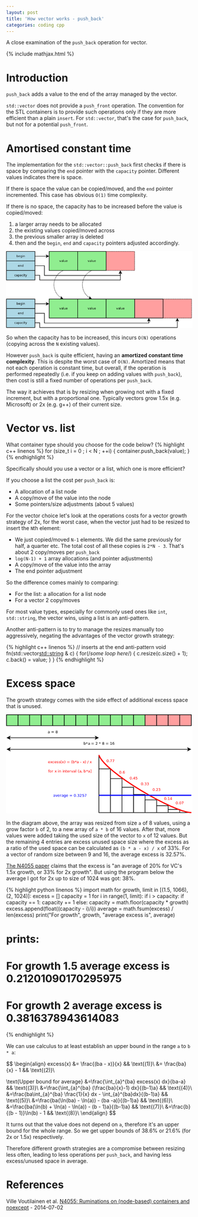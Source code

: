 ```yaml
---
layout: post
title: 'How vector works - push_back'
categories: coding cpp
---
```


A close examination of the `push_back` operation for vector.

{% include mathjax.html %}


# Introduction

`push_back` adds a value to the end of the array managed by the vector.

`std::vector` does not provide a `push_front` operation. The convention for the
STL containers is to provide such operations only if they are more efficient
than a plain `insert`. For `std::vector`, that's the case for `push_back`, but
not for a potential `push_front`.


# Amortised constant time

The implementation for the `std::vector::push_back` first checks if there is
space by comparing the `end` pointer with the `capacity` pointer. Different
values indicates there is space.

If there is space the value can be copied/moved, and the `end` pointer
incremented. This case has obvious `O(1)` time complexity.

If there is no space, the capacity has to be increased before the value is
copied/moved:
1. a larger array needs to be allocated
1. the existing values copied/moved across
1. the previous smaller array is deleted
1. then and the `begin`, `end` and `capacity` pointers adjusted accordingly.

![Vector](/assets/2020-04-28-how-vector-works-push-back/01-resize.png)

So when the capacity has to be increased, this incurs `O(N)` operations
(copying across the `N` existing values).

However `push_back` is quite efficient, having an **amortized constant time
complexity**. This is despite the worst case of `O(N)`. Amortized means that
not each operation is constant time, but overall, if the operation is performed
repeatedly (i.e. if you keep on adding values with `push_back`), then cost is
still a fixed number of operations per `push_back`.

The way it achieves that is by resizing when growing not with a fixed
increment, but with a proportional one. Typically vectors grow 1.5x (e.g.
Microsoft) or 2x (e.g. g++) of their current size.


# Vector vs. list

What container type should you choose for the code below?
{% highlight c++ linenos %}
for (size_t i = 0 ; i < N ; ++i) {
  container.push_back(value);
}
{% endhighlight %}

Specifically should you use a vector or a list, which one is more efficient?

If you choose a list the cost per `push_back` is:
- A allocation of a list node
- A copy/move of the value into the node
- Some pointers/size adjustments (about 5 values)

For the vector choice let's look at the operations costs for a vector growth
strategy of 2x, for the worst case, when the vector just had to be resized to
insert the `N`th element:
- We just copied/moved `N-1` elements. We did the same previously for half, a
  quarter etc. The total cost of all these copies is `2*N - 3`. That's about 2
  copy/moves per `push_back`
- `log(N-1) + 1` array allocations (and pointer adjustments)
- A copy/move of the value into the array
- The end pointer adjustment

So the difference comes mainly to comparing:
- For the list: a allocation for a list node
- For a vector 2 copy/moves

For most value types, especially for commonly used ones like `int`,
`std::string`, the vector wins, using a list is an anti-pattern.


Another anti-pattern is to try to manage the resizes manually too aggressively,
negating the advantages of the vector growth strategy:

{% highlight c++ linenos %}
// inserts at the end anti-pattern
void fn(std::vector<std::string> & c)
{
  for(/*some loop here*/) 
  {
    c.resize(c.size() + 1);
    c.back() = value;
  }
}
{% endhighlight %}


# Excess space

The growth strategy comes with the side effect of additional excess space that
is unused.

![Resize](/assets/2020-04-28-how-vector-works-push-back/02-integral.png)

In the diagram above, the array was resized from size `a` of 8 values, using a
grow factor `b` of 2, to a new array of `a * b` of 16 values. After that, more
values were added taking the used size of the vector to `x` of 12 values. But
the remaining 4 entries are excess unused space size where the excess as a
ratio of the used space can be calculated as `(b * a - x) / x` of 33%. For a
vector of random size between 9 and 16, the average excess is 32.57%.

[The N4055 paper][N4055] claims that the excess is "an average of 20% for VC's
1.5x growth, or 33% for 2x growth". But using the program below the average I
got for 2x up to size of 1024 was got: 38%.

{% highlight python linenos %}
import math
for growth, limit in [(1.5, 1066), (2, 1024)]:
  excess = []
  capacity = 1
  for i in range(1, limit):
    if i > capacity:
        if capacity == 1:
            capacity += 1
        else:
            capacity = math.floor(capacity * growth)
    excess.append(float((capacity - i)/i))
  average = math.fsum(excess) / len(excess)
  print("For growth", growth, "average excess is", average)
# prints:
# For growth 1.5 average excess is 0.21201090170295975
# For growth 2 average excess is 0.3816378943614083
{% endhighlight %}

We can use calculus to at least establish an upper bound in the range `a` to `b * a`:

$$
\begin{align}
  excess(x) &= \frac{(ba - x)}{x} && \text{(1)}\\
  &= \frac{ba}{x} - 1 && \text{(2)}\\

\text{Upper bound for average}
&=\frac{\int_{a}^{ba} excess(x) dx}{ba-a} && \text{(3)}\\
&=\frac{\int_{a}^{ba} (\frac{ba}{x}-1) dx}{(b-1)a} && \text{(4)}\\
&=\frac{ba\int_{a}^{ba} \frac{1}{x} dx - \int_{a}^{ba}dx}{(b-1)a} && \text{(5)}\\
&=\frac{ba(\ln(ba) - \ln(a)) - (ba -a)}{(b-1)a} && \text{(6)}\\
&=\frac{ba(\ln(b) + \ln(a) - \ln(a)) - (b - 1)a}{(b-1)a} && \text{(7)}\\
&=\frac{b}{(b - 1)}\ln(b) - 1 && \text{(8)}\\
\end{align}
$$

It turns out that the value does not depend on `a`, therefore it's an upper
bound for the whole range. So we get upper bounds of 38.6% or 21.6% (for 2x or 1.5x)
respectively.

Therefore different growth strategies are a compromise between resizing less
often, leading to less operations per `push_back`, and having less
excess/unused space in average.


# References

Ville Voutilainen et al. [N4055: Ruminations on (node-based) containers and
noexcept][N4055] - 2014-07-02

[N4055]: https://isocpp.org/files/papers/N4055.html
